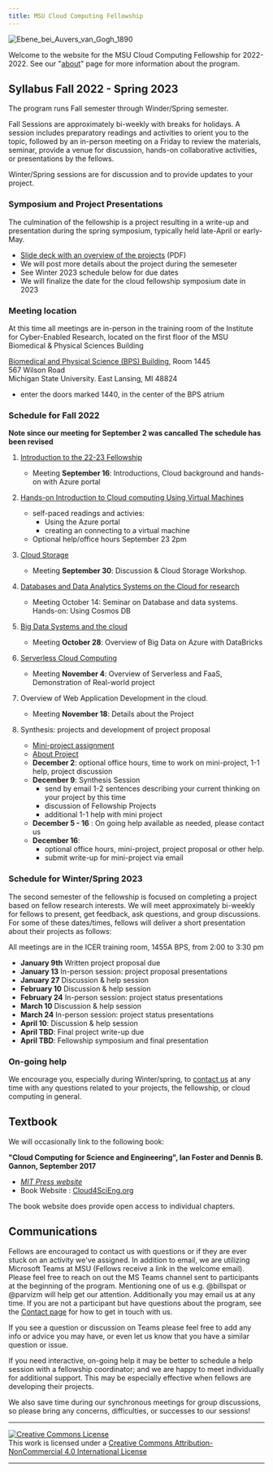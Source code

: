 ```yaml
---
title: MSU Cloud Computing Fellowship
---
```



![Ebene_bei_Auvers_van_Gogh_1890](img/cropped_cloud_painting_Vincent_van_Gogh_Ebene_bei_Auvers_1890_Neue_Pinakothek_Munich.jpg)

Welcome to the website for the MSU Cloud Computing Fellowship for 2022-2022.  See our "[about](about.md)" page for more information about the program.   


## Syllabus Fall 2022 - Spring 2023 

The program runs Fall semester through Winder/Spring semester.  

Fall Sessions are approximately bi-weekly with breaks for holidays.  A session includes preparatory readings and activities to orient you to the topic, followed by an in-person meeting on a Friday to review the materials, seminar, provide a venue for discussion,  hands-on collaborative activities, or presentations by the fellows. 

Winter/Spring sessions are for discussion and to provide updates to your project.   

### Symposium and Project Presentations

The culmination of the fellowship is a project resulting in a write-up and presentation during the spring symposium, typically held late-April or early-May.   

- [Slide deck with an overview of the projects](img/CCF_Project_Guide_Parvizi_2022.pdf) (PDF)
- We will post more details about the project during the semeseter
- See Winter 2023 schedule below for due dates
- We will finalize the date for the cloud fellowship symposium date in 2023

### Meeting location
At this time all meetings are in-person in the training room of the Institute for Cyber-Enabled Research, located on the first floor of the MSU Biomedical & Physical Sciences Building

[Biomedical and Physical Science (BPS) Building](https://maps.msu.edu/interactive/index.php?location=8ERY), Room 1445<br>
567 Wilson Road<br>
Michigan State University. East Lansing, MI 48824

 - enter the doors marked 1440, in the center of the BPS atrium 

### Schedule for Fall 2022

**Note since our meeting for September 2 was cancalled The schedule has been revised**

 1. [Introduction to the 22-23 Fellowship](session_introduction)
    * Meeting **September 16**: Introductions, Cloud background and hands-on with Azure portal
 2. [Hands-on Introduction to Cloud computing Using Virtual Machines](session_how_to_cloud)
    * self-paced readings and activies: 
         - Using the Azure portal
         - creating an connecting to a  virtual machine
    * Optional help/office hours September 23 2pm
 3. [Cloud Storage](session_cloud_storage)
    * Meeting **September 30**: Discussion & Cloud Storage Workshop.  
 4. [Databases and Data Analytics Systems on the Cloud for research](session_datasystems)
    * Meeting October 14: Seminar on Database and data systems. <br> Hands-on: Using Cosmos DB
 5. [Big Data Systems and the cloud](session_bigdata)
    * Meeting **October 28**: Overview of Big Data on Azure with DataBricks
 6. [Serverless Cloud Computing](session_serverless)
    * Meeting **November 4**: Overview of Serverless and FaaS, Demonstration of Real-world project
 7. Overview of Web Application Development in the cloud.   
    * Meeting **November 18**: Details about the Project
 
 8. Synthesis: projects and development of project proposal
    * [Mini-project assignment](miniproject.md)
    * [About Project](projects.md)
    * **December 2**: optional office hours, time to work on mini-project, 1-1 help, project discussion
    * **December 9**: Synthesis Session
        - send by email 1-2 sentences describing your current thinking on your project by this time
        - discussion of Fellowship Projects  
        - additional 1-1 help with mini project
    * **December 5 - 16** : On going help available as needed, please contact us
    * **December 16**: 
        - optional office hours, mini-project, project proposal or other help. 
        - submit write-up for mini-project via email
   
### Schedule for Winter/Spring 2023

The second semester of the fellowship is focused on completing a project based on fellow research interests.   We will meet approximately bi-weekly for fellows to present, get feedback, ask questions, and group discussions.  For some of these dates/times, fellows will deliver a short presentation about their projects as follows:

All meetings are in the ICER training room, 1455A BPS, from 2:00 to 3:30 pm 

 - **January 9th** Written project proposal due   
 - **January 13** In-person session: project proposal presentations 
 - **January 27** Discussion & help session
 - **February 10** Discussion & help session
 - **February 24** In-person session: project status presentations
 - **March 10** Discussion & help session
 - **March 24** In-person session: project status presentations
 - **April 10**: Discussion & help session
 - **April TBD**: Final project write-up due
 - **April TBD**: Fellowship symposium and final presentation
 

### On-going help

We encourage you, especially during Winter/spring, to [contact us](contact) at any time with any questions related to your projects, the fellowship, or cloud computing in general.  


## Textbook

We will occasionally link to the following book: 

**"Cloud Computing for Science and Engineering", Ian Foster and Dennis B. Gannon, September 2017**  

  * *[MIT Press website](https://mitpress.mit.edu/books/cloud-computing-science-and-engineering)* 
  * Book Website : [Cloud4SciEng.org](https://cloud4scieng.org)

The book website does provide open access to individual chapters. 

## Communications

 Fellows are encouraged to contact us with questions or if they are ever stuck on an activity we've assigned.  In addition to email, we are utilizing Microsoft Teams at MSU (Fellows receive a link in the welcome email).   Please feel free to reach on out the MS Teams channel sent to participants at the beginning of the program.  Mentioning one of us e.g. @billspat or @parvizm will help get our attention.  Additionally you may email us at any time.   If you are not a participant but have questions about the program, see the [Contact page](contact.md) for how to get in touch with us.   

If you see a question or discussion on Teams please feel free to add any info or advice you may have, or even let us know that you have a similar question or issue.    

If you need interactive, on-going help it may be better to schedule a help session with a fellowship coordinator; and we are happy to meet individually for additional support.   This may be especially effective when fellows are developing their projects.  

We also save time during our synchronous meetings for group discussions, so please bring any concerns, difficulties, or successes to our sessions! 



---
   
<a rel="license" href="http://creativecommons.org/licenses/by-nc/4.0/"><img alt="Creative Commons License" style="border-width:0" src="https://i.creativecommons.org/l/by-nc/4.0/88x31.png" /></a><br />This work is licensed under a <a rel="license" href="http://creativecommons.org/licenses/by-nc/4.0/">Creative Commons Attribution-NonCommercial 4.0 International License</a>

---
